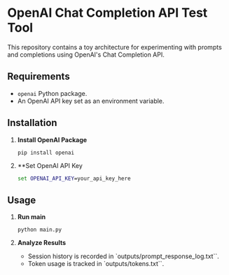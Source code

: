 # OpenAI Chat Completion API Test Tool

This repository contains a toy architecture for experimenting with prompts and completions using OpenAI's Chat Completion API.

## Requirements

- `openai` Python package.
- An OpenAI API key set as an environment variable.

## Installation

1. **Install OpenAI Package**
   ```shell
   pip install openai
   ```

2. **Set OpenAI API Key
   ```cmd
   set OPENAI_API_KEY=your_api_key_here
   ```

## Usage

1. **Run main**
   ```shell
   python main.py
   ```

2. **Analyze Results**
   - Session history is recorded in `outputs/prompt_response_log.txt``.
   - Token usage is tracked in `outputs/tokens.txt``.

